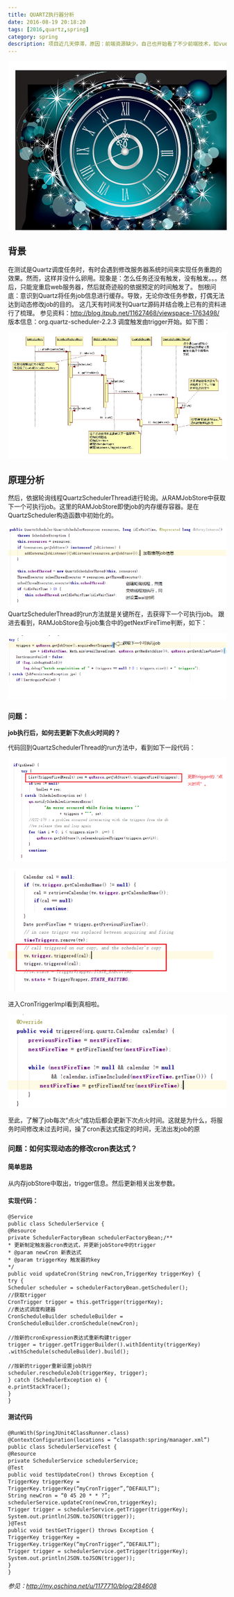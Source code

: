 ```yaml
---
title: QUARTZ执行器分析
date: 2016-08-19 20:18:20
tags: [2016,quartz,spring]
category: spring
description: 项目近几天停滞，原因：前端资源缺少。自己也开始看了不少前端技术，如vue等。当然，此篇不介绍前端技术。还是对以前自己的疑惑点进行梳理。本文主要解读Spring+Quartz进行任务调度遇到的问题。
---
```

![click](https://github.com/alanzhang211/blog-image/raw/master/2016/quartz/click.jpg)
## 背景
在测试是Quartz调度任务时，有时会遇到修改服务器系统时间来实现任务重跑的效果。然而，这样并没什么卵用。现象是：怎么任务还没有触发，没有触发。。。然后，只能宠重启web服务器，然后就奇迹般的依据预定的时间触发了。
刨根问底：意识到Quartz将任务job信息进行缓存。导致，无论你改任务参数，打偶无法达到动态修改job的目的。
这几天有时间发刊Quartz源码并结合晚上已有的资料进行了梳理。
参见资料：http://blog.itpub.net/11627468/viewspace-1763498/
版本信息：org.quartz-scheduler-2.2.3
调度触发由trigger开始。如下图：

![时序图](https://github.com/alanzhang211/blog-image/raw/master/2016/quartz/shixutu.jpg)

## 原理分析
然后，依据轮询线程QuartzSchedulerThread进行轮询。从RAMJobStore中获取下一个可执行job。这里的RAMJobStore即使job的内存缓存容器。是在QuartzScheduler构造函数中初始化的。

![](https://github.com/alanzhang211/blog-image/raw/master/2016/quartz/p1.png)
QuartzSchedulerThread的run方法就是关键所在，去获得下一个可执行job。
跟进去看到，RAMJobStore会与job集合中的getNextFireTime判断，如下：

![](https://github.com/alanzhang211/blog-image/raw/master/2016/quartz/clipboard12.png)

### 问题：
**job执行后，如何去更新下次点火时间的？**

代码回到QuartzSchedulerThread的run方法中，看到如下一段代码：

![](https://github.com/alanzhang211/blog-image/raw/master/2016/quartz/clipboard21.png)

![](https://github.com/alanzhang211/blog-image/raw/master/2016/quartz/clipboard31.png)

进入CronTriggerImpl看到真相啦。

![](https://github.com/alanzhang211/blog-image/raw/master/2016/quartz/clipboard4.png)

至此，了解了job每次“点火”成功后都会更新下次点火时间。这就是为什么，将服务时间修改未过去时间，操了cron表达式指定的时间，无法出发job的原
### 问题：如何实现动态的修改cron表达式？

#### 简单思路
从内存jobStore中取出，trigger信息。然后更新相关出发参数。

#### 实现代码：
 ```
 @Service
public class SchedulerService {
@Resource
private SchedulerFactoryBean schedulerFactoryBean;/**
* 更新制定触发器cron表达式，并更新jobStore中的trigger
* @param newCron 新表达式
* @param triggerKey 触发器的key
*/
public void updateCron(String newCron,TriggerKey triggerKey) {
try {
Scheduler scheduler = schedulerFactoryBean.getScheduler();
//获取trigger
CronTrigger trigger = this.getTrigger(triggerKey);
//表达式调度构建器
CronScheduleBuilder scheduleBuilder = CronScheduleBuilder.cronSchedule(newCron);

//按新的cronExpression表达式重新构建trigger
trigger = trigger.getTriggerBuilder().withIdentity(triggerKey)
.withSchedule(scheduleBuilder).build();

//按新的trigger重新设置job执行
scheduler.rescheduleJob(triggerKey, trigger);
} catch (SchedulerException e) {
e.printStackTrace();
}
}
 ```

 #### 测试代码
 ```
 @RunWith(SpringJUnit4ClassRunner.class)
@ContextConfiguration(locations = “classpath:spring/manager.xml”)
public class SchedulerServiceTest {
@Resource
private SchedulerService schedulerService;
@Test
public void testUpdateCron() throws Exception {
TriggerKey triggerKey = TriggerKey.triggerKey(“myCronTrigger”,”DEFAULT”);
String newCron = “0 45 20 * * ?”;
schedulerService.updateCron(newCron,triggerKey);
Trigger trigger = schedulerService.getTrigger(triggerKey);
System.out.println(JSON.toJSON(trigger));
}@Test
public void testGetTrigger() throws Exception {
TriggerKey triggerKey = TriggerKey.triggerKey(“myCronTrigger”,”DEFAULT”);
Trigger trigger = schedulerService.getTrigger(triggerKey);
System.out.println(JSON.toJSON(trigger));
}
}
```

*参见：http://my.oschina.net/u/1177710/blog/284608*
